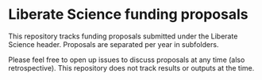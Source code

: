 # Liberate Science funding proposals

This repository tracks funding proposals submitted under the Liberate
Science header. Proposals are separated per year in subfolders.

Please feel free to open up issues to discuss proposals at any time
(also retrospective). This repository does not track results or
outputs at the time.
